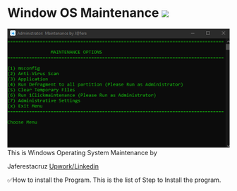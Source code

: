 # Window OS Maintenance <img src="image/icon.ico">

<img src="image/logo.png">
This is Windows Operating System Maintenance
by



Jaferestacruz [Upwork/](https://www.upwork.com/o/profiles/users/~01f38009a39ec7911f)[Linkedin](https://www.linkedin.com/in/jaferestacruz)




✅How to install the Program.
This is the list of Step to Install the program.
